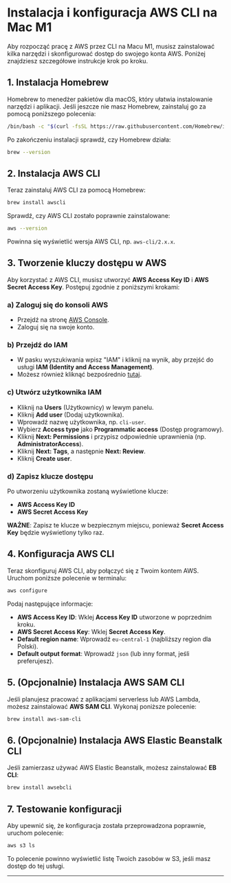 
# Instalacja i konfiguracja AWS CLI na Mac M1

Aby rozpocząć pracę z AWS przez CLI na Macu M1, musisz zainstalować kilka narzędzi i skonfigurować dostęp do swojego konta AWS. Poniżej znajdziesz szczegółowe instrukcje krok po kroku.

## 1. Instalacja Homebrew

Homebrew to menedżer pakietów dla macOS, który ułatwia instalowanie narzędzi i aplikacji. Jeśli jeszcze nie masz Homebrew, zainstaluj go za pomocą poniższego polecenia:

```bash
/bin/bash -c "$(curl -fsSL https://raw.githubusercontent.com/Homebrew/install/HEAD/install.sh)"
```

Po zakończeniu instalacji sprawdź, czy Homebrew działa:

```bash
brew --version
```

## 2. Instalacja AWS CLI

Teraz zainstaluj AWS CLI za pomocą Homebrew:

```bash
brew install awscli
```

Sprawdź, czy AWS CLI zostało poprawnie zainstalowane:

```bash
aws --version
```

Powinna się wyświetlić wersja AWS CLI, np. `aws-cli/2.x.x`.

## 3. Tworzenie kluczy dostępu w AWS

Aby korzystać z AWS CLI, musisz utworzyć **AWS Access Key ID** i **AWS Secret Access Key**. Postępuj zgodnie z poniższymi krokami:

### a) Zaloguj się do konsoli AWS
- Przejdź na stronę [AWS Console](https://aws.amazon.com/console/).
- Zaloguj się na swoje konto.

### b) Przejdź do IAM
- W pasku wyszukiwania wpisz "IAM" i kliknij na wynik, aby przejść do usługi **IAM (Identity and Access Management)**.
- Możesz również kliknąć bezpośrednio [tutaj](https://console.aws.amazon.com/iam/).

### c) Utwórz użytkownika IAM
- Kliknij na **Users** (Użytkownicy) w lewym panelu.
- Kliknij **Add user** (Dodaj użytkownika).
- Wprowadź nazwę użytkownika, np. `cli-user`.
- Wybierz **Access type** jako **Programmatic access** (Dostęp programowy).
- Kliknij **Next: Permissions** i przypisz odpowiednie uprawnienia (np. **AdministratorAccess**).
- Kliknij **Next: Tags**, a następnie **Next: Review**.
- Kliknij **Create user**.

### d) Zapisz klucze dostępu
Po utworzeniu użytkownika zostaną wyświetlone klucze:
- **AWS Access Key ID**
- **AWS Secret Access Key**

**WAŻNE**: Zapisz te klucze w bezpiecznym miejscu, ponieważ **Secret Access Key** będzie wyświetlony tylko raz.

## 4. Konfiguracja AWS CLI

Teraz skonfiguruj AWS CLI, aby połączyć się z Twoim kontem AWS. Uruchom poniższe polecenie w terminalu:

```bash
aws configure
```

Podaj następujące informacje:

- **AWS Access Key ID**: Wklej **Access Key ID** utworzone w poprzednim kroku.
- **AWS Secret Access Key**: Wklej **Secret Access Key**.
- **Default region name**: Wprowadź `eu-central-1` (najbliższy region dla Polski).
- **Default output format**: Wprowadź `json` (lub inny format, jeśli preferujesz).

## 5. (Opcjonalnie) Instalacja AWS SAM CLI

Jeśli planujesz pracować z aplikacjami serverless lub AWS Lambda, możesz zainstalować **AWS SAM CLI**. Wykonaj poniższe polecenie:

```bash
brew install aws-sam-cli
```

## 6. (Opcjonalnie) Instalacja AWS Elastic Beanstalk CLI

Jeśli zamierzasz używać AWS Elastic Beanstalk, możesz zainstalować **EB CLI**:

```bash
brew install awsebcli
```

## 7. Testowanie konfiguracji

Aby upewnić się, że konfiguracja została przeprowadzona poprawnie, uruchom polecenie:

```bash
aws s3 ls
```

To polecenie powinno wyświetlić listę Twoich zasobów w S3, jeśli masz dostęp do tej usługi.

---

